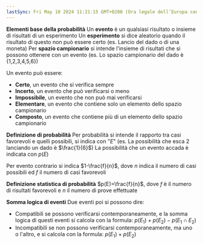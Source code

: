 ```yaml
---
lastSync: Fri May 10 2024 11:21:15 GMT+0200 (Ora legale dell’Europa centrale)
---
```

**Elementi base della probabilità** 
Un **evento** è un qualsiasi risultato o insieme di risultati di un esperimento
Un **esperimento** si dice aleatorio quando il risultato di questo non può essere certo 
(es. Lancio del dado o di una moneta)
Per **spazio campionario** si intende l'insieme di risultati che si possono ottenere con un evento (es. Lo spazio campionario del dado è {1,2,3,4,5,6})

Un evento può essere:
- **Certo**, un evento che si verifica sempre
- **Incerto**, un evento che può verificarsi o meno
- **Impossibile**, un evento che non può mai verificarsi
- **Elementare**, un evento che contiene solo un elemento dello spazio campionario
- **Composto**, un evento che contiene più di un elemento dello spazio campionario

**Definizione di probabilità** 
Per probabilità si intende il rapporto tra casi favorevoli e quelli possibili, si indica con "$E$" 
(es. La possibilità che esca 2 lanciando un dado è $\frac{1}{6}$) 
La possibilità che un evento accada è indicata con $p(E)$

Per evento contrario si indica $1-\frac{f}{n}$, dove $n$ indica il numero di casi possibili ed $f$ il numero di casi favorevoli 

**Definizione statistica di probabilità** 
$p(E)=\frac{f}{n}$, dove $f$ è il numero di risultati favorevoli e $n$ il numero di prove effettuate

**Somma logica di eventi**
Due eventi poi si possono dire:
- Compatibili se possono verificarsi contemporaneamente, e la somma logica di questi eventi si calcola con la formula: $p(E_1)+p(E_2)-p(E_1\cap E_2)$     
- Incompatibili se non possono verificarsi contemporaneamente, ma uno o l'altro, e si calcola con la formula: $p(E_1)+p(E_2)$ 